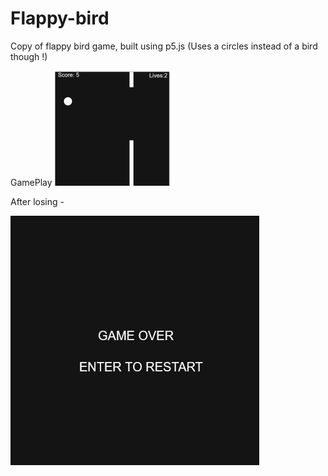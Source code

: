 # Flappy-bird
Copy of flappy bird game, built using p5.js (Uses a circles instead of a bird though !)

GamePlay
![](results/play_thing.PNG)

After losing - 

![](results/Game_over_screen.PNG)
